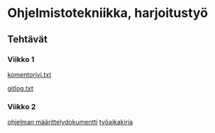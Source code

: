 # Ohjelmistotekniikka, harjoitustyö

## Tehtävät

### Viikko 1
[komentorivi.txt](https://github.com/anssizu/ot-harjoitustyo/blob/master/laskarit/viikko1/komentorivi.txt)

[gitlog.txt](https://github.com/anssizu/ot-harjoitustyo/blob/master/laskarit/viikko1/gitlog.txt)


### Viikko 2
[ohjelman määrittelydokumentti](https://github.com/anssizu/ot-harjoitustyo/blob/master/maarittelydokumentti.md)
[työaikakirja](https://github.com/anssizu/ot-harjoitustyo/blob/master/tyoaikakirja.md)
